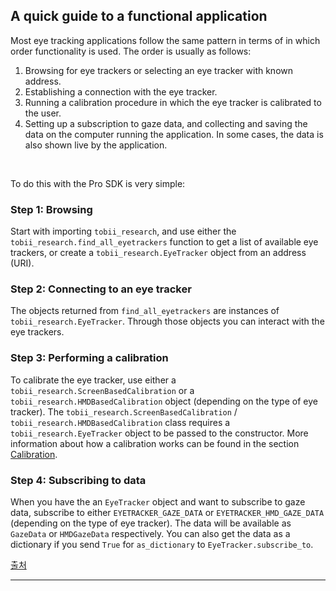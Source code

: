 ## A quick guide to a functional application

Most eye tracking applications follow the same pattern in terms of in which order functionality is used. The order is usually as follows:

1. Browsing for eye trackers or selecting an eye tracker with known address.
2. Establishing a connection with the eye tracker.
3. Running a calibration procedure in which the eye tracker is calibrated to the user.
4. Setting up a subscription to gaze data, and collecting and saving the data on the computer running the application. In some cases, the data is also shown live by the application.

​    

To do this with the Pro SDK is very simple:

### Step 1: Browsing

Start with importing `tobii_research`, and use either the `tobii_research.find_all_eyetrackers` function to get a list of available eye trackers, or create a `tobii_research.EyeTracker` object from an address (URI).

### Step 2: Connecting to an eye tracker

The objects returned from `find_all_eyetrackers` are instances of `tobii_research.EyeTracker`. Through those objects you can interact with the eye trackers.

### Step 3: Performing a calibration

To calibrate the eye tracker, use either a `tobii_research.ScreenBasedCalibration` or a `tobii_research.HMDBasedCalibration` object (depending on the type of eye tracker). The `tobii_research.ScreenBasedCalibration` / `tobii_research.HMDBasedCalibration` class requires a `tobii_research.EyeTracker` object to be passed to the constructor. More information about how a calibration works can be found in the section [Calibration](http://developer.tobiipro.com/commonconcepts/calibration.html).

### Step 4: Subscribing to data

When you have the an `EyeTracker` object and want to subscribe to gaze data, subscribe to either `EYETRACKER_GAZE_DATA` or `EYETRACKER_HMD_GAZE_DATA` (depending on the type of eye tracker). The data will be available as `GazeData` or `HMDGazeData` respectively. You can also get the data as a dictionary if you send `True` for `as_dictionary` to `EyeTracker.subscribe_to`.

[출처](http://developer.tobiipro.com/python/python-getting-started.html)

---

